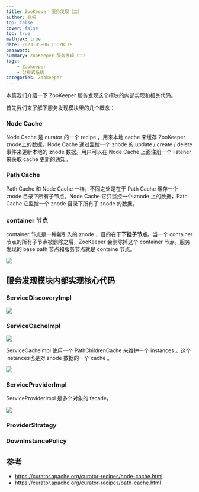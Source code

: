 ```yaml
---
title: ZooKeeper 服务发现（二）
author: 张权
top: false
cover: false
toc: true
mathjax: true
date: 2023-05-06 13:28:18
password:
summary: ZooKeeper 服务发现（二）
tags:
	- Zookeeper
	- 分布式系统
categories: Zookeeper
---
```


本篇我们介绍一下 ZooKeeper 服务发现这个模块的内部实现和相关代码。

首先我们来了解下服务发现模块里的几个概念：

### Node Cache

Node Cache 是 curator 的一个 recipe ，用来本地 cache 来缓存 ZooKeeper znode上的数据。Node Cache 通过监控一个 znode 的 update / create / delete 事件来更新本地的 znode 数据。用户可以在 Node Cache 上面注册一个 listener 来获取 cache 更新的通知。

### Path Cache

Path Cache 和 Node Cache 一样，不同之处是在于 Path Cache 缓存一个 znode 目录下所有子节点。Node Cache 它只监控一个 znode 上的数据，Path Cache 它监控一个 znode 目录下所有子 znode 的数据。

### container 节点

container 节点是一种新引入的 znode ，目的在于**下挂子节点**。当一个 container 节点的所有子节点被删除之后，ZooKeeper 会删除掉这个 container 节点。服务发现的 base path 节点和服务节点就是 containe 节点。

![](https://cdn.jsdelivr.net/gh/dendi875/images/PicGo/20230413220054.png)

## 服务发现模块内部实现核心代码

### ServiceDiscoveryImpl

![](https://cdn.jsdelivr.net/gh/dendi875/images/PicGo/20230413221348.png)

### ServiceCacheImpl

![](https://cdn.jsdelivr.net/gh/dendi875/images/PicGo/ServiceCacheImpl-2.png)

ServiceCacheImpl 使用一个 PathChildrenCache 来维护一个 instances 。这个 instances也是对 znode 数据的一个 cache 。

![](https://cdn.jsdelivr.net/gh/dendi875/images/PicGo/ServiceCacheImpl.png)

### ServiceProviderImpl

ServiceProviderImpl 是多个对象的 facade。

![](https://cdn.jsdelivr.net/gh/dendi875/images/PicGo/ServiceProviderImpl-1.png)

### ProviderStrategy

### DownInstancePolicy

## 参考

* https://curator.apache.org/curator-recipes/node-cache.html
* https://curator.apache.org/curator-recipes/path-cache.html
